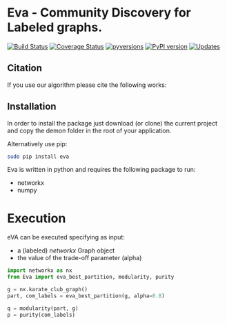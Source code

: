 # Eva - Community Discovery for Labeled graphs.

[![Build Status](https://travis-ci.com/GiulioRossetti/Eva.svg?token=tuER4p897Bz1ntRDYJWa&branch=master)](https://travis-ci.com/GiulioRossetti/Eva)
[![Coverage Status](https://coveralls.io/repos/github/GiulioRossetti/Eva/badge.svg?branch=master)](https://coveralls.io/github/GiulioRossetti/Eva?branch=master)
[![pyversions](https://img.shields.io/pypi/pyversions/eva.svg)](https://badge.fury.io/py/Eva)
[![PyPI version](https://badge.fury.io/py/eva.svg)](https://badge.fury.io/py/Eva)
[![Updates](https://pyup.io/repos/github/GiulioRossetti/Eva/shield.svg)](https://pyup.io/repos/github/GiulioRossetti/Eva/)


## Citation
If you use our algorithm please cite the following works:

## Installation


In order to install the package just download (or clone) the current project and copy the demon folder in the root of your application.

Alternatively use pip:
```bash
sudo pip install eva
```

Eva is written in python and requires the following package to run:
- networkx
- numpy

# Execution

eVA can be executed specifying as input: 

- a (labeled) *networkx* Graph object
- the value of the trade-off parameter (alpha)

```python
import networkx as nx
from Eva import eva_best_partition, modularity, purity

g = nx.karate_club_graph()
part, com_labels = eva_best_partition(g, alpha=0.8)

q = modularity(part, g)
p = purity(com_labels)

```
